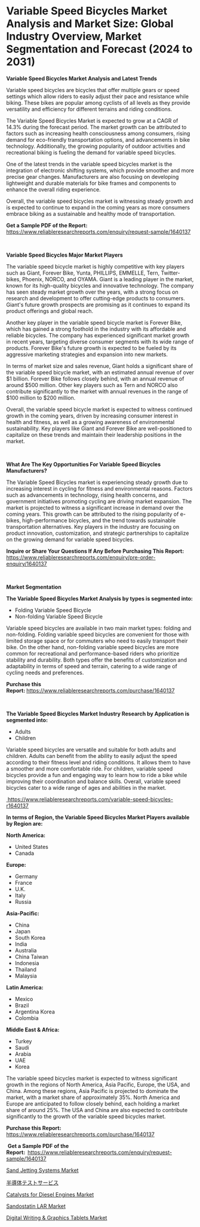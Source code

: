 <p><h1>Variable Speed Bicycles Market Analysis and Market Size: Global Industry Overview, Market Segmentation and Forecast (2024 to 2031)</h1></p><p><strong>Variable Speed Bicycles Market Analysis and Latest Trends</strong></p>
<p><p>Variable speed bicycles are bicycles that offer multiple gears or speed settings which allow riders to easily adjust their pace and resistance while biking. These bikes are popular among cyclists of all levels as they provide versatility and efficiency for different terrains and riding conditions.</p><p>The Variable Speed Bicycles Market is expected to grow at a CAGR of 14.3% during the forecast period. The market growth can be attributed to factors such as increasing health consciousness among consumers, rising demand for eco-friendly transportation options, and advancements in bike technology. Additionally, the growing popularity of outdoor activities and recreational biking is fueling the demand for variable speed bicycles.</p><p>One of the latest trends in the variable speed bicycles market is the integration of electronic shifting systems, which provide smoother and more precise gear changes. Manufacturers are also focusing on developing lightweight and durable materials for bike frames and components to enhance the overall riding experience.</p><p>Overall, the variable speed bicycles market is witnessing steady growth and is expected to continue to expand in the coming years as more consumers embrace biking as a sustainable and healthy mode of transportation.</p></p>
<p><strong>Get a Sample PDF of the Report:&nbsp;</strong> <a href="https://www.reliableresearchreports.com/enquiry/request-sample/1640137">https://www.reliableresearchreports.com/enquiry/request-sample/1640137</a></p>
<p>&nbsp;</p>
<p><strong>Variable Speed Bicycles Major Market Players</strong></p>
<p><p>The variable speed bicycle market is highly competitive with key players such as Giant, Forever Bike, Yunta, PHILLIPS, EMMELLE, Tern, Twitter-bikes, Phoenix, NORCO, and OYAMA. Giant is a leading player in the market, known for its high-quality bicycles and innovative technology. The company has seen steady market growth over the years, with a strong focus on research and development to offer cutting-edge products to consumers. Giant's future growth prospects are promising as it continues to expand its product offerings and global reach.</p><p>Another key player in the variable speed bicycle market is Forever Bike, which has gained a strong foothold in the industry with its affordable and reliable bicycles. The company has experienced significant market growth in recent years, targeting diverse consumer segments with its wide range of products. Forever Bike's future growth is expected to be fueled by its aggressive marketing strategies and expansion into new markets.</p><p>In terms of market size and sales revenue, Giant holds a significant share of the variable speed bicycle market, with an estimated annual revenue of over $1 billion. Forever Bike follows closely behind, with an annual revenue of around $500 million. Other key players such as Tern and NORCO also contribute significantly to the market with annual revenues in the range of $100 million to $200 million.</p><p>Overall, the variable speed bicycle market is expected to witness continued growth in the coming years, driven by increasing consumer interest in health and fitness, as well as a growing awareness of environmental sustainability. Key players like Giant and Forever Bike are well-positioned to capitalize on these trends and maintain their leadership positions in the market.</p></p>
<p>&nbsp;</p>
<p><strong>What Are The Key Opportunities For Variable Speed Bicycles Manufacturers?</strong></p>
<p><p>The Variable Speed Bicycles market is experiencing steady growth due to increasing interest in cycling for fitness and environmental reasons. Factors such as advancements in technology, rising health concerns, and government initiatives promoting cycling are driving market expansion. The market is projected to witness a significant increase in demand over the coming years. This growth can be attributed to the rising popularity of e-bikes, high-performance bicycles, and the trend towards sustainable transportation alternatives. Key players in the industry are focusing on product innovation, customization, and strategic partnerships to capitalize on the growing demand for variable speed bicycles.</p></p>
<p><strong>Inquire or Share Your Questions If Any Before Purchasing This Report:</strong> <a href="https://www.reliableresearchreports.com/enquiry/pre-order-enquiry/1640137">https://www.reliableresearchreports.com/enquiry/pre-order-enquiry/1640137</a></p>
<p>&nbsp;</p>
<p><strong>Market Segmentation</strong></p>
<p><strong>The Variable Speed Bicycles Market Analysis by types is segmented into:</strong></p>
<p><ul><li>Folding Variable Speed Bicycle</li><li>Non-folding Variable Speed Bicycle</li></ul></p>
<p><p>Variable speed bicycles are available in two main market types: folding and non-folding. Folding variable speed bicycles are convenient for those with limited storage space or for commuters who need to easily transport their bike. On the other hand, non-folding variable speed bicycles are more common for recreational and performance-based riders who prioritize stability and durability. Both types offer the benefits of customization and adaptability in terms of speed and terrain, catering to a wide range of cycling needs and preferences.</p></p>
<p><strong>Purchase this Report:&nbsp;</strong><a href="https://www.reliableresearchreports.com/purchase/1640137">https://www.reliableresearchreports.com/purchase/1640137</a></p>
<p>&nbsp;</p>
<p><strong>The Variable Speed Bicycles Market Industry Research by Application is segmented into:</strong></p>
<p><ul><li>Adults</li><li>Children</li></ul></p>
<p><p>Variable speed bicycles are versatile and suitable for both adults and children. Adults can benefit from the ability to easily adjust the speed according to their fitness level and riding conditions. It allows them to have a smoother and more comfortable ride. For children, variable speed bicycles provide a fun and engaging way to learn how to ride a bike while improving their coordination and balance skills. Overall, variable speed bicycles cater to a wide range of ages and abilities in the market.</p></p>
<p><a href="https://www.reliableresearchreports.com/variable-speed-bicycles-r1640137">&nbsp;https://www.reliableresearchreports.com/variable-speed-bicycles-r1640137</a></p>
<p><strong>In terms of Region, the Variable Speed Bicycles Market Players available by Region are:</strong></p>
<p>
    <p> <strong> North America: </strong>
        <ul>
            <li>United States</li>
            <li>Canada</li>
        </ul>
        </p> 
    <p> <strong> Europe: </strong>
        <ul>
            <li>Germany</li>
            <li>France</li>
            <li>U.K.</li>
            <li>Italy</li>
            <li>Russia</li>
        </ul>
        </p> 
    <p> <strong> Asia-Pacific: </strong>
        <ul>
            <li>China</li>
            <li>Japan</li>
            <li>South Korea</li>
            <li>India</li>
            <li>Australia</li>
            <li>China Taiwan</li>
            <li>Indonesia</li>
            <li>Thailand</li>
            <li>Malaysia</li>
        </ul>
        </p> 
    <p> <strong> Latin America: </strong>
        <ul>
            <li>Mexico</li>
            <li>Brazil</li>
            <li>Argentina Korea</li>
            <li>Colombia</li>
        </ul>
        </p> 
    <p> <strong> Middle East & Africa: </strong>
        <ul>
            <li>Turkey</li>
            <li>Saudi</li>
            <li>Arabia</li>
            <li>UAE</li>
            <li>Korea</li>
        </ul>
    </p>
    </p>
<p><p>The variable speed bicycles market is expected to witness significant growth in the regions of North America, Asia Pacific, Europe, the USA, and China. Among these regions, Asia Pacific is projected to dominate the market, with a market share of approximately 35%. North America and Europe are anticipated to follow closely behind, each holding a market share of around 25%. The USA and China are also expected to contribute significantly to the growth of the variable speed bicycles market.</p></p>
<p><strong>Purchase this Report: </strong><a href="https://www.reliableresearchreports.com/purchase/1640137">https://www.reliableresearchreports.com/purchase/1640137</a></p>
<p>&nbsp;<strong>Get a Sample PDF of the Report:&nbsp;&nbsp;</strong><a href="https://www.reliableresearchreports.com/enquiry/request-sample/1640137">https://www.reliableresearchreports.com/enquiry/request-sample/1640137</a></p>
<p><strong></strong></p>
<p><p><a href="https://github.com/beatblasta/Market-Research-Report-List-3/blob/main/sand-jetting-systems-market.md">Sand Jetting Systems Market</a></p><p><a href="https://github.com/andrade7361/Market-Research-Report-List-1/blob/main/592146856683.md">半導体テストサービス</a></p><p><a href="https://github.com/shotows/Market-Research-Report-List-2/blob/main/catalysts-for-diesel-engines-market.md">Catalysts for Diesel Engines Market</a></p><p><a href="https://www.linkedin.com/pulse/sandostatin-lar-market-report-reveals-latest-trends-growth-lob3e">Sandostatin LAR Market</a></p><p><a href="https://www.linkedin.com/pulse/digital-writing-amp-graphics-tablets-market-research-report-oylhe">Digital Writing & Graphics Tablets Market</a></p></p>
